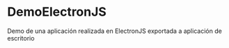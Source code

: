 # DemoElectronJS
Demo de una aplicación realizada en ElectronJS exportada a aplicación de escritorio
